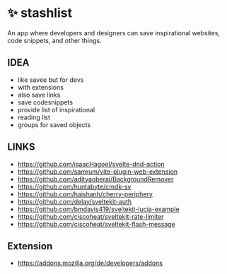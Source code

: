 # ✨ stashlist
An app where developers and designers can save inspirational websites, code snippets, and other things.

## IDEA
- like savee but for devs
- with extensions
- also save links
- save codesnippets
- provide list of inspirational
- reading list
- groups for saved objects

## LINKS
- https://github.com/isaacHagoel/svelte-dnd-action
- https://github.com/samrum/vite-plugin-web-extension
- https://github.com/adityaoberai/BackgroundRemover
- https://github.com/huntabyte/cmdk-sv
- https://github.com/haishanh/cherry-periphery
- https://github.com/delay/sveltekit-auth
- https://github.com/bmdavis419/sveltekit-lucia-example
- https://github.com/ciscoheat/sveltekit-rate-limiter
- https://github.com/ciscoheat/sveltekit-flash-message

## Extension
- https://addons.mozilla.org/de/developers/addons